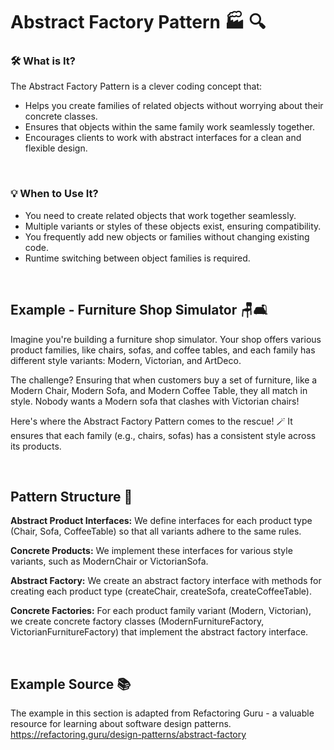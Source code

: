 # Abstract Factory Pattern 🏭 🔍

### 🛠️ What is It? 

The Abstract Factory Pattern is a clever coding concept that:

- Helps you create families of related objects without worrying about their concrete classes.
- Ensures that objects within the same family work seamlessly together.
- Encourages clients to work with abstract interfaces for a clean and flexible design.

<br>

### 💡 When to Use It?

- You need to create related objects that work together seamlessly.
- Multiple variants or styles of these objects exist, ensuring compatibility.
- You frequently add new objects or families without changing existing code.
- Runtime switching between object families is required.

<br>

## Example - Furniture Shop Simulator 🪑🛋️

Imagine you're building a furniture shop simulator. Your shop offers various product families, like chairs, sofas, and coffee tables, and each family has different style variants: Modern, Victorian, and ArtDeco. 

The challenge? Ensuring that when customers buy a set of furniture, like a Modern Chair, Modern Sofa, and Modern Coffee Table, they all match in style. Nobody wants a Modern sofa that clashes with Victorian chairs!

Here's where the Abstract Factory Pattern comes to the rescue! 🪄 It ensures that each family (e.g., chairs, sofas) has a consistent style across its products.

<br>

## Pattern Structure 🧩

**Abstract Product Interfaces:** We define interfaces for each product type (Chair, Sofa, CoffeeTable) so that all variants adhere to the same rules.

**Concrete Products:** We implement these interfaces for various style variants, such as ModernChair or VictorianSofa.

**Abstract Factory:** We create an abstract factory interface with methods for creating each product type (createChair, createSofa, createCoffeeTable).

**Concrete Factories:** For each product family variant (Modern, Victorian), we create concrete factory classes (ModernFurnitureFactory, VictorianFurnitureFactory) that implement the abstract factory interface.

<br>

## Example Source 📚
The example in this section is adapted from Refactoring Guru - a valuable resource for learning about software design patterns.
https://refactoring.guru/design-patterns/abstract-factory
